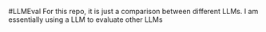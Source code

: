 #LLMEval
For this repo, it is just a comparison between different LLMs. I am essentially using a LLM to evaluate other LLMs
